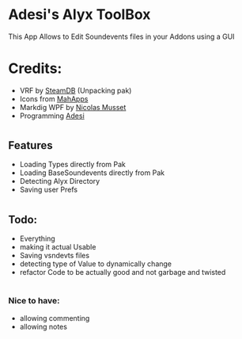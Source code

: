 # Adesi's Alyx ToolBox
This App Allows to Edit Soundevents files in your Addons using a GUI


# Credits:
- VRF by [SteamDB](https://github.com/SteamDatabase/ValveResourceFormat) (Unpacking pak)
- Icons from [MahApps](https://github.com/MahApps/MahApps.Metro.IconPacks)
- Markdig WPF by [Nicolas Musset](https://github.com/Kryptos-FR/markdig.wpf)
- Programming [Adesi](https://github.com/Adesii)
#
## Features
- Loading Types directly from Pak
- Loading BaseSoundevents directly from Pak
- Detecting Alyx Directory
- Saving user Prefs
#

## Todo:

- Everything
- making it actual Usable
- Saving vsndevts files
- detecting type of Value to dynamically change
- refactor Code to be actually good and not garbage and twisted
#
### Nice to have:
- allowing commenting
- allowing notes
